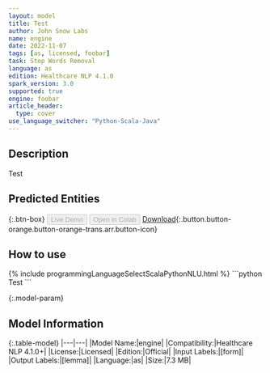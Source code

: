 ```yaml
---
layout: model
title: Test
author: John Snow Labs
name: engine
date: 2022-11-07
tags: [as, licensed, foobar]
task: Stop Words Removal
language: as
edition: Healthcare NLP 4.1.0
spark_version: 3.0
supported: true
engine: foobar
article_header:
  type: cover
use_language_switcher: "Python-Scala-Java"
---
```


## Description

Test

## Predicted Entities



{:.btn-box}
<button class="button button-orange" disabled>Live Demo</button>
<button class="button button-orange" disabled>Open in Colab</button>
[Download](https://s3.amazonaws.com/models-hub-auxdata/clinical/models/engine_as_4.1.0_3.0_1667803802781.zip){:.button.button-orange.button-orange-trans.arr.button-icon}

## How to use



<div class="tabs-box" markdown="1">
{% include programmingLanguageSelectScalaPythonNLU.html %}
```python
Test
```

</div>

{:.model-param}
## Model Information

{:.table-model}
|---|---|
|Model Name:|engine|
|Compatibility:|Healthcare NLP 4.1.0+|
|License:|Licensed|
|Edition:|Official|
|Input Labels:|[form]|
|Output Labels:|[lemma]|
|Language:|as|
|Size:|7.3 MB|